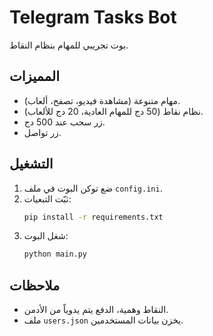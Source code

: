 # Telegram Tasks Bot

بوت تجريبي للمهام بنظام النقاط.

## المميزات
- مهام متنوعة (مشاهدة فيديو، تصفح، ألعاب).
- نظام نقاط (50 دج للمهام العادية، 20 دج للألعاب).
- زر سحب عند 500 دج.
- زر تواصل.

## التشغيل
1. ضع توكن البوت في ملف `config.ini`.
2. ثبّت التبعيات:
   ```bash
   pip install -r requirements.txt
   ```
3. شغل البوت:
   ```bash
   python main.py
   ```

## ملاحظات
- النقاط وهمية، الدفع يتم يدوياً من الأدمن.
- ملف `users.json` يخزن بيانات المستخدمين.
